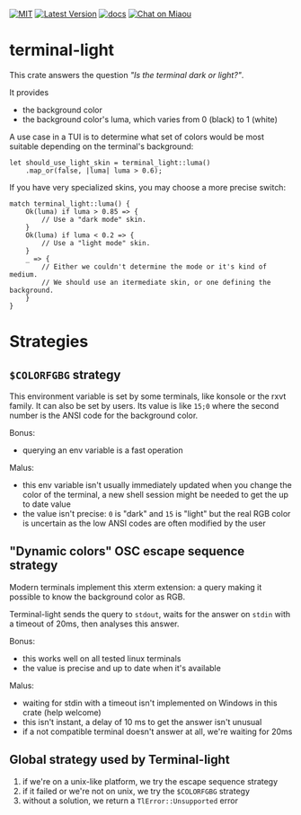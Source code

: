 [![MIT][s2]][l2] [![Latest Version][s1]][l1] [![docs][s3]][l3] [![Chat on Miaou][s4]][l4]

[s1]: https://img.shields.io/crates/v/terminal-light.svg
[l1]: https://crates.io/crates/terminal-light

[s2]: https://img.shields.io/badge/license-MIT-blue.svg
[l2]: LICENSE

[s3]: https://docs.rs/terminal-light/badge.svg
[l3]: https://docs.rs/terminal-light/

[s4]: https://miaou.dystroy.org/static/shields/room.svg
[l4]: https://miaou.dystroy.org/3

# terminal-light

This crate answers the question *"Is the terminal dark or light?"*.

It provides

* the background color
* the background color's luma, which varies from 0 (black) to 1 (white)

A use case in a TUI is to determine what set of colors would be most suitable depending on the terminal's background:

```
let should_use_light_skin = terminal_light::luma()
    .map_or(false, |luma| luma > 0.6);
```

If you have very specialized skins, you may choose a more precise switch:

```
match terminal_light::luma() {
    Ok(luma) if luma > 0.85 => {
        // Use a "dark mode" skin.
    }
    Ok(luma) if luma < 0.2 => {
        // Use a "light mode" skin.
    }
    _ => {
        // Either we couldn't determine the mode or it's kind of medium.
        // We should use an itermediate skin, or one defining the background.
    }
}
```

# Strategies

## `$COLORFGBG` strategy

This environment variable is set by some terminals, like konsole or the rxvt family.
It can also be set by users.
Its value is like `15;0` where the second number is the ANSI code for the background color.

Bonus:

* querying an env variable is a fast operation

Malus:

* this env variable isn't usually immediately updated when you change the color of the terminal, a new shell session might be needed to get the up to date value
* the value isn't precise: `0` is "dark" and `15` is "light" but the real RGB color is uncertain as the low ANSI codes are often modified by the user

## "Dynamic colors" OSC escape sequence strategy

Modern terminals implement this xterm extension: a query making it possible to know the background color as RGB.

Terminal-light sends the query to `stdout`, waits for the answer on `stdin` with a timeout of 20ms, then analyses this answer.

Bonus:

* this works well on all tested linux terminals
* the value is precise and up to date when it's available

Malus:

* waiting for stdin with a timeout isn't implemented on Windows in this crate (help welcome)
* this isn't instant, a delay of 10 ms to get the answer isn't unusual
* if a not compatible terminal doesn't answer at all, we're waiting for 20ms

## Global strategy used by Terminal-light

1. if we're on a unix-like platform, we try the escape sequence strategy
2. if it failed or we're not on unix, we try the `$COLORFGBG` strategy
3. without a solution, we return a `TlError::Unsupported` error
